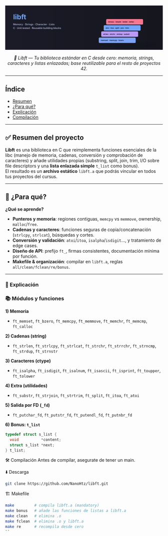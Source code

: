 <!-- ===================== BANNER ===================== -->
<p align="center">
  <img src="https://raw.githubusercontent.com/NanoHtz/Assets/main/libft/banner.svg" alt="Libft banner">
</p>

<p align="center"><i>🧱 Libft — Tu biblioteca estándar en C desde cero: memoria, strings, caracteres y listas enlazadas; base reutilizable para el resto de proyectos 42.</i></p>

---

## Índice
- [Resumen](#resumen)
- [¿Para qué?](#para-que)
- [Explicación](#explicacion)
- [Compilación](#compilacion)

---
<a id="resumen"></a>
## ✅ Resumen del proyecto<br>

**Libft** es una biblioteca en C que reimplementa funciones esenciales de la libc (manejo de memoria, cadenas, conversión y comprobación de caracteres) y añade utilidades propias (substring, split, join, trim, I/O sobre file descriptors y una **lista enlazada simple** `t_list` como bonus).  
El resultado es un **archivo estático** `libft.a` que podrás vincular en todos tus proyectos del cursus.

---

<a id="para-que"></a>
## 🧩 ¿Para qué?

**¿Qué se aprende?**
- **Punteros y memoria**: regiones contiguas, `memcpy` vs `memmove`, ownership, `malloc`/`free`.
- **Cadenas y caracteres**: funciones seguras de copia/concatenación (`strlcpy`, `strlcat`), búsquedas y cortes.
- **Conversión y validación**: `atoi`/`itoa`, `isalpha`/`isdigit`…, y tratamiento de edge cases.
- **Diseño de API**: prefijo `ft_`, firmas consistentes, documentación mínima por función.
- **Makefile & organización**: compilar en `libft.a`, reglas `all/clean/fclean/re/bonus`.

---

<a id="explicacion"></a>
  <summary><h3>📝 Explicación</h3></summary>

### 📚 Módulos y funciones

**1) Memoria**
- `ft_memset`, `ft_bzero`, `ft_memcpy`, `ft_memmove`, `ft_memchr`, `ft_memcmp`, `ft_calloc`

**2) Cadenas (string)**
- `ft_strlen`, `ft_strlcpy`, `ft_strlcat`, `ft_strchr`, `ft_strrchr`, `ft_strncmp`, `ft_strdup`, `ft_strnstr`

**3) Caracteres (ctype)**
- `ft_isalpha`, `ft_isdigit`, `ft_isalnum`, `ft_isascii`, `ft_isprint`, `ft_toupper`, `ft_tolower`

**4) Extra (utilidades)**
- `ft_substr`, `ft_strjoin`, `ft_strtrim`, `ft_split`, `ft_itoa`, `ft_atoi`

**5) Salida por FD (`_fd`)**
- `ft_putchar_fd`, `ft_putstr_fd`, `ft_putendl_fd`, `ft_putnbr_fd`

**6) Bonus: `t_list`**
```c
typedef struct s_list {
  void          *content;
  struct s_list *next;
} t_list;
```

<a id="compilacion"></a>

🛠️ Compilación
Antes de compilar, asegurate de tener un main.

⬇️ Descarga
```bash
git clone https://github.com/NanoHtz/libft.git
```
🏗️ Makefile
```bash
make         # compila libft.a (mandatory)
make bonus   # añade las funciones de listas a libft.a
make clean   # elimina .o
make fclean  # elimina .o y libft.a
make re      # recompila desde cero
``
